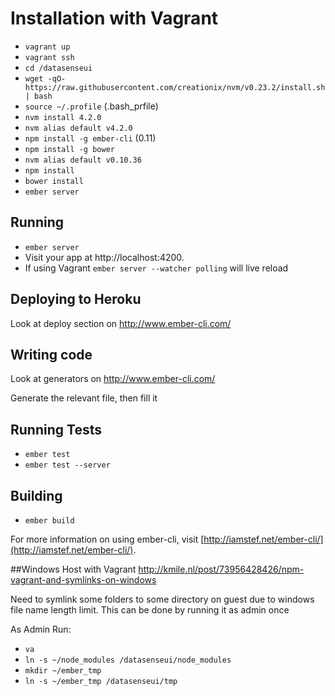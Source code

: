 # Installation with Vagrant

* `vagrant up`
* `vagrant ssh`
* `cd /datasenseui`
* `wget -qO- https://raw.githubusercontent.com/creationix/nvm/v0.23.2/install.sh | bash`
* `source ~/.profile` (.bash_prfile)
* `nvm install 4.2.0`
* `nvm alias default v4.2.0`
* `npm install -g ember-cli` (0.11)
* `npm install -g bower`
* `nvm alias default v0.10.36`
* `npm install`
* `bower install`
* `ember server`


## Running

* `ember server`
* Visit your app at http://localhost:4200.
* If using Vagrant `ember server --watcher polling` will live reload

## Deploying to Heroku
Look at deploy section on http://www.ember-cli.com/



## Writing code
Look at generators on http://www.ember-cli.com/

Generate the relevant file, then fill it

## Running Tests

* `ember test`
* `ember test --server`

## Building

* `ember build`

For more information on using ember-cli, visit [http://iamstef.net/ember-cli/](http://iamstef.net/ember-cli/).

##Windows Host with Vagrant
http://kmile.nl/post/73956428426/npm-vagrant-and-symlinks-on-windows

Need to symlink some folders to some directory on guest due to windows file name length limit.
This can be done by running it as admin once

As Admin Run:

* `va`
* `ln -s ~/node_modules /datasenseui/node_modules`
* `mkdir ~/ember_tmp`
* `ln -s ~/ember_tmp /datasenseui/tmp`
